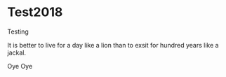 # Test2018
Testing 

It is better to live for a day like a lion than to exsit for hundred years like a jackal. 

Oye Oye